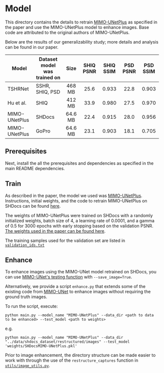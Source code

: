 # Model

This directory contains the details to retrain [MIMO-UNetPlus](https://github.com/chosj95/MIMO-UNet) as specified in the paper and use the MIMO-UNetPlus model to enhance images. Base code are attributed to the original authors of MIMO-UNetPlus.

Below are the results of our generalizability study; more details and analysis can be found in our paper.

| Model         | Dataset model was trained on |   Size  | SHIQ PSNR | SHIQ SSIM | PSD PSNR | PSD SSIM |
|---------------|------------------------------|:-------:|:---------:|:---------:|:--------:|:--------:|
| TSHRNet       | SSHR, SHIQ, PSD              |  468 MB |    25.6   |   0.933   |   22.8   |   0.903  |
| Hu et al.     | SHIQ                         |  412 MB |    33.9   |   0.980   |   27.5   |   0.970  |
| MIMO-UNetPlus | SHDocs                       | 64.6 MB |    22.4   |   0.915   |   28.0   |   0.956  |
| MIMO-UNetPlus | GoPro                        | 64.6 MB |    23.1   |   0.903   |   18.1   |   0.705  |

## Prerequisites

Next, install the all the prerequisites and dependencies as specified in the main README dependencies.

## Train

As described in the paper, the model we used was [MIMO-UNetPlus](https://github.com/chosj95/MIMO-UNet). Instructions, initial weights, and the code to retrain MIMO-UNetPlus on SHDocs can be found [here](https://github.com/chosj95/MIMO-UNet?tab=readme-ov-file#train).

The weights of MIMO-UNetPlus were trained on SHDocs with a randomly initialized weights, batch size of 4, a learning rate of 0.0001, and a gamma of 0.5 for 3000 epochs with early stopping based on the validation PSNR. [The weights used in the paper can be found here](https://hometeamsnt-my.sharepoint.com/:u:/g/personal/jovin_leong_hometeamsnt_onmicrosoft_com/EQNbX5o3r_tBg19zlIO2mlYB4iLxUTHKJmB2sm4s52_gMQ?e=9cxj4h).

The training samples used for the validation set are listed in [```validation_ids.txt```](https://github.com/JovinLeong/SHDocs/blob/main/model/validation_ids.txt)

## Enhance

To enhance images using the MIMO-UNet model retrained on SHDocs, you can use [MIMO-UNet's testing function](https://github.com/chosj95/MIMO-UNet?tab=readme-ov-file#test) with ```--save_image=True```.

Alternatively, we provide a script ```enhance.py``` that extends some of the existing code from [MIMO-UNet](https://github.com/chosj95/MIMO-UNet) to enhance images without requiring the ground truth images.

To run the script, execute:

```{bash}
python main.py --model_name "MIMO-UNetPlus" --data_dir <path to data to be enhanced> --test_model <path to weights>
```

e.g.

```{bash}
python main.py --model_name "MIMO-UNetPlus" --data_dir "../data/shdocs_dataset/restructured/images" --test_model 'weights/SHDocsMIMO-UNetPlus.pkl'
```

Prior to image enhancement, the directory structure can be made easier to work with through the use of the ```restructure_captures``` function in [```utils/image_utils.py```](https://github.com/JovinLeong/SHDocs/blob/main/utils/image_utils.py).
